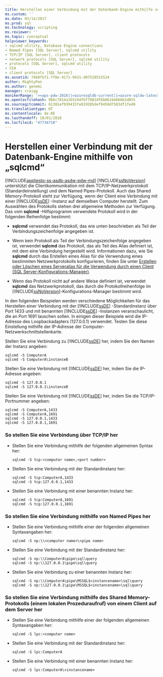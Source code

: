 ```yaml
---
title: Herstellen einer Verbindung mit der Datenbank-Engine mithilfe von „sqlcmd“ | Microsoft-Dokumentation
ms.custom: ''
ms.date: 03/14/2017
ms.prod: sql
ms.technology: scripting
ms.reviewer: ''
ms.topic: conceptual
helpviewer_keywords:
- sqlcmd utility, Database Engine connections
- Named Pipes [SQL Server], sqlcmd utility
- TCP/IP [SQL Server], client protocols
- network protocols [SQL Server], sqlcmd utility
- protocols [SQL Server], sqlcmd utility
- VIA
- client protocols [SQL Server]
ms.assetid: 74b0fb71-7f8e-4171-9431-d07528532524
author: MightyPen
ms.author: genemi
manager: craigg
monikerRange: '>=aps-pdw-2016||=azuresqldb-current||=azure-sqldw-latest||>=sql-server-2016||=sqlallproducts-allversions||>=sql-server-linux-2017||=azuresqldb-mi-current'
ms.openlocfilehash: 966c7014a165244fbf7802df6b0624e666b1d055
ms.sourcegitcommit: 61381ef939415fe019285def9450d7583df1fed0
ms.translationtype: HT
ms.contentlocale: de-DE
ms.lasthandoff: 10/01/2018
ms.locfileid: "47734718"
---
```

# <a name="sqlcmd---connect-to-the-database-engine"></a>Herstellen einer Verbindung mit der Datenbank-Engine mithilfe von „sqlcmd“
[!INCLUDE[appliesto-ss-asdb-asdw-pdw-md](../../includes/appliesto-ss-asdb-asdw-pdw-md.md)]
  [!INCLUDE[ssNoVersion](../../includes/ssnoversion-md.md)] unterstützt die Clientkommunikation mit dem TCP/IP-Netzwerkprotokoll (Standardeinstellung) und dem Named Pipes-Protokoll. Auch das Shared Memory-Protokoll steht zur Verfügung, wenn der Client eine Verbindung mit einer [!INCLUDE[ssDE](../../includes/ssde-md.md)] -Instanz auf demselben Computer herstellt. Zum Auswählen des Protokolls stehen drei allgemeine Methoden zur Verfügung. Das vom **sqlcmd** -Hilfsprogramm verwendete Protokoll wird in der folgenden Reihenfolge bestimmt:  
  
-   **sqlcmd** verwendet das Protokoll, das wie unten beschrieben als Teil der Verbindungszeichenfolge angegeben ist.  
  
-   Wenn kein Protokoll als Teil der Verbindungszeichenfolge angegeben ist, verwendet **sqlcmd** das Protokoll, das als Teil des Alias definiert ist, mit dem eine Verbindung hergestellt wird. Informationen dazu, wie Sie **sqlcmd** durch das Erstellen eines Alias für die Verwendung eines bestimmten Netzwerkprotokolls konfigurieren, finden Sie unter [Erstellen oder Löschen eines Serveralias für die Verwendung durch einen Client &#40;SQL Server-Konfigurations-Manager&#41;](../../database-engine/configure-windows/create-or-delete-a-server-alias-for-use-by-a-client.md).  
  
-   Wenn das Protokoll nicht auf andere Weise definiert ist, verwendet **sqlcmd** das Netzwerkprotokoll, das durch die Protokollreihenfolge im [!INCLUDE[ssNoVersion](../../includes/ssnoversion-md.md)]-Konfigurations-Manager bestimmt wird.  
  
 In den folgenden Beispielen werden verschiedene Möglichkeiten für das Herstellen einer Verbindung mit der [!INCLUDE[ssDE](../../includes/ssde-md.md)] -Standardinstanz über Port 1433 und mit benannten [!INCLUDE[ssDE](../../includes/ssde-md.md)] -Instanzen veranschaulicht, die an Port 1691 lauschen sollen. In einigen dieser Beispiele wird die IP-Adresse des Loopbackadapters (127.0.0.1) verwendet. Testen Sie diese Einstellung mithilfe der IP-Adresse der Computer-Netzwerkschnittstellenkarte.  
  
 Stellen Sie eine Verbindung zu [!INCLUDE[ssDE](../../includes/ssde-md.md)] her, indem Sie den Namen der Instanz angeben:  
  
```  
sqlcmd -S ComputerA  
sqlcmd -S ComputerA\instanceB  
```  
  
 Stellen Sie eine Verbindung mit [!INCLUDE[ssDE](../../includes/ssde-md.md)] her, indem Sie die IP-Adresse angeben:  
  
```  
sqlcmd -S 127.0.0.1  
sqlcmd -S 127.0.0.1\instanceB  
```  
  
 Stellen Sie eine Verbindung mit [!INCLUDE[ssDE](../../includes/ssde-md.md)] her, indem Sie die TCP/IP-Portnummer angeben:  
  
```  
sqlcmd -S ComputerA,1433  
sqlcmd -S ComputerA,1691  
sqlcmd -S 127.0.0.1,1433  
sqlcmd -S 127.0.0.1,1691  
```  
  
### <a name="to-connect-using-tcpip"></a>So stellen Sie eine Verbindung über TCP/IP her  
  
-   Stellen Sie eine Verbindung mithilfe der folgenden allgemeinen Syntax her:  
  
    ```  
    sqlcmd -S tcp:<computer name>,<port number>  
    ```  
  
-   Stellen Sie eine Verbindung mit der Standardinstanz her:  
  
    ```  
    sqlcmd -S tcp:ComputerA,1433  
    sqlcmd -S tcp:127.0.0.1,1433  
    ```  
  
-   Stellen Sie eine Verbindung mit einer benannten Instanz her:  
  
    ```  
    sqlcmd -S tcp:ComputerA,1691  
    sqlcmd -S tcp:127.0.0.1,1691  
    ```  
  
### <a name="to-connect-using-named-pipes"></a>So stellen Sie eine Verbindung mithilfe von Named Pipes her  
  
-   Stellen Sie eine Verbindung mithilfe einer der folgenden allgemeinen Syntaxangaben her:  
  
    ```  
    sqlcmd -S np:\\<computer name>\<pipe name>  
    ```  
  
-   Stellen Sie eine Verbindung mit der Standardinstanz her:  
  
    ```  
    sqlcmd -S np:\\ComputerA\pipe\sql\query  
    sqlcmd -S np:\\127.0.0.1\pipe\sql\query  
    ```  
  
-   Stellen Sie eine Verbindung zu einer benannten Instanz her:  
  
    ```  
    sqlcmd -S np:\\ComputerA\pipe\MSSQL$<instancename>\sql\query  
    sqlcmd -S np:\\127.0.0.1\pipe\MSSQL$<instancename>\sql\query  
    ```  
  
### <a name="to-connect-using-shared-memory-a-local-procedure-call-from-a-client-on-the-server"></a>So stellen Sie eine Verbindung mithilfe des Shared Memory-Protokolls (einem lokalen Prozeduraufruf) von einem Client auf dem Server her  
  
-   Stellen Sie eine Verbindung mithilfe einer der folgenden allgemeinen Syntaxangaben her:  
  
    ```  
    sqlcmd -S lpc:<computer name>  
    ```  
  
-   Stellen Sie eine Verbindung mit der Standardinstanz her:  
  
    ```  
    sqlcmd -S lpc:ComputerA  
    ```  
  
-   Stellen Sie eine Verbindung mit einer benannten Instanz her:  
  
    ```  
    sqlcmd -S lpc:ComputerA\<instancename>  
    ```  
  
  
